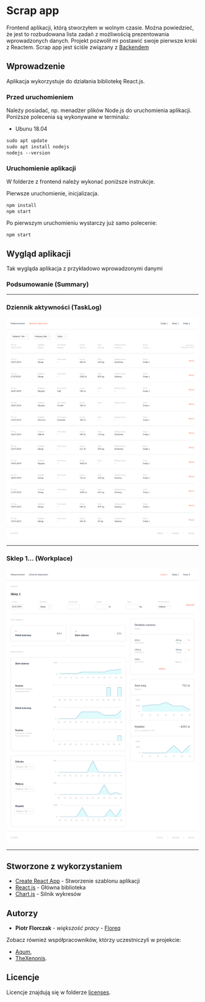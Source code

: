 # Scrap app

Frontend aplikacji, którą stworzyłem w wolnym czasie. Można powiedzieć, że jest to rozbudowana lista zadań z możliwością prezentowania wprowadzonych danych. Projekt pozwolił mi postawić swoje pierwsze kroki z Reactem. Scrap app jest ściśle związany z [Backendem](https://github.com/floreq/backend)

## Wprowadzenie

Aplikacja wykorzystuje do działania bibliotekę React.js. 

### Przed uruchomieniem

Należy posiadać, np. menadżer plików Node.js do uruchomienia aplikacji. Poniższe polecenia są wykonywane w terminalu:

- Ubunu 18.04
```
sudo apt update
sudo apt install nodejs
nodejs --version
```

### Uruchomienie aplikacji

W folderze z frontend należy wykonać poniższe instrukcje.

Pierwsze uruchomienie, inicjalizacja.

```
npm install
npm start
```

Po pierwszym uruchomieniu wystarczy już samo polecenie:

```
npm start
```

## Wygląd aplikacji

Tak wygląda aplikacja z przykładowo wprowadzonymi danymi

### Podsumowanie (Summary)

---
### Dziennik aktywności (TaskLog)
![TaskLog](/documentation/images/tasklog.png)

---
### Sklep 1... (Workplace)
![Workplace](/documentation/images/workplace.png)

---

## Stworzone z wykorzystaniem

- [Create React App](https://github.com/facebook/create-react-app) - Stworzenie szablonu aplikacji
- [React.js](https://reactjs.org/) - Główna biblioteka 
- [Chart.js](https://www.chartjs.org/) - Silnik wykresów

## Autorzy

- **Piotr Florczak** - *większość pracy* - [Floreq](https://github.com/floreq)

Zobacz również współpracowników, którzy uczestniczyli w projekcie:
- [Aqum](https://github.com/aqum),
- [TheXenonis](https://github.com/TheXenonis).

## Licencje

Licencje znajdują się w folderze [licenses](/documentation/licenses/).


